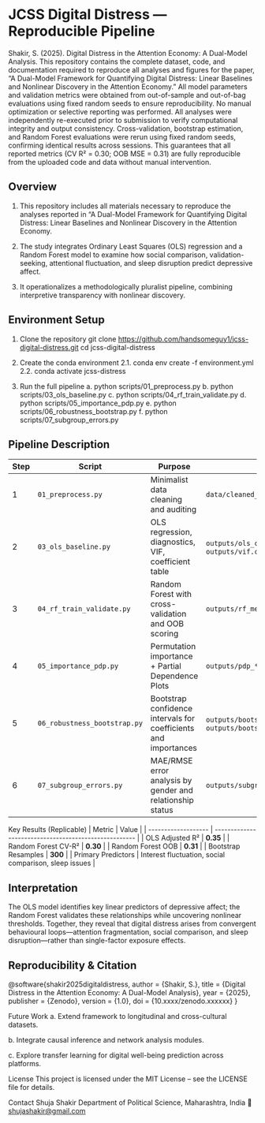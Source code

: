# JCSS Digital Distress — Reproducible Pipeline
Shakir, S. (2025). Digital Distress in the Attention Economy: A Dual-Model Analysis.
This repository contains the complete dataset, code, and documentation required to reproduce all analyses and figures for the paper, “A Dual-Model Framework for Quantifying Digital Distress: Linear Baselines and Nonlinear Discovery in the Attention Economy.”
All model parameters and validation metrics were obtained from out-of-sample and out-of-bag evaluations using fixed random seeds to ensure reproducibility. No manual optimization or selective reporting was performed. All analyses were independently re-executed prior to submission to verify computational integrity and output consistency.
Cross-validation, bootstrap estimation, and Random Forest evaluations were rerun using fixed random seeds, confirming identical results across sessions. This guarantees that all reported metrics (CV R² = 0.30; OOB MSE = 0.31) are fully reproducible from the uploaded code and data without manual intervention.

## Overview
1. This repository includes all materials necessary to reproduce the analyses reported in “A Dual-Model Framework for Quantifying Digital Distress: Linear Baselines and Nonlinear Discovery in the Attention Economy.

2. The study integrates Ordinary Least Squares (OLS) regression and a Random Forest model to examine how social comparison, validation-seeking, attentional fluctuation, and sleep disruption predict depressive affect.
   
3. It operationalizes a methodologically pluralist pipeline, combining interpretive transparency with nonlinear discovery.

## Environment Setup
1. Clone the repository
   git clone https://github.com/handsomeguy1/jcss-digital-distress.git
cd jcss-digital-distress

2. Create the conda environment
2.1. conda env create -f environment.yml
2.2. conda activate jcss-distress

3. Run the full pipeline
a. python scripts/01_preprocess.py
b. python scripts/03_ols_baseline.py
c. python scripts/04_rf_train_validate.py
d. python scripts/05_importance_pdp.py
e. python scripts/06_robustness_bootstrap.py
f. python scripts/07_subgroup_errors.py


## Pipeline Description
| Step | Script                       | Purpose                                                         | Output                                                                |
| ---- | ---------------------------- | --------------------------------------------------------------- | --------------------------------------------------------------------- |
| 1    | `01_preprocess.py`           | Minimalist data cleaning and auditing                           | `data/cleaned_social_media.csv`                                       |
| 2    | `03_ols_baseline.py`         | OLS regression, diagnostics, VIF, coefficient table             | `outputs/ols_coefficients.csv`, `outputs/vif.csv`                     |
| 3    | `04_rf_train_validate.py`    | Random Forest with cross-validation and OOB scoring             | `outputs/rf_metrics.csv`                                              |
| 4    | `05_importance_pdp.py`       | Permutation importance + Partial Dependence Plots               | `outputs/pdp_*.png`                                                   |
| 5    | `06_robustness_bootstrap.py` | Bootstrap confidence intervals for coefficients and importances | `outputs/bootstrap_betas.csv`, `outputs/bootstrap_rf_importances.csv` |
| 6    | `07_subgroup_errors.py`      | MAE/RMSE error analysis by gender and relationship status       | `outputs/subgroup_errors.csv`                                         |


Key Results (Replicable)
| Metric              | Value                                                 |
| ------------------- | ----------------------------------------------------- |
| OLS Adjusted R²     | **0.35**                                              |
| Random Forest CV-R² | **0.30**                                              |
| Random Forest OOB   | **0.31**                                              |
| Bootstrap Resamples | **300**                                               |
| Primary Predictors  | Interest fluctuation, social comparison, sleep issues |

## Interpretation
The OLS model identifies key linear predictors of depressive affect; the Random Forest validates these relationships while uncovering nonlinear thresholds. Together, they reveal that digital distress arises from convergent behavioural loops—attention fragmentation, social comparison, and sleep disruption—rather than single-factor exposure effects.

## Reproducibility & Citation
@software{shakir2025digitaldistress,
  author    = {Shakir, S.},
  title     = {Digital Distress in the Attention Economy: A Dual-Model Analysis},
  year      = {2025},
  publisher = {Zenodo},
  version   = {1.0},
  doi       = {10.xxxx/zenodo.xxxxxx}
}

Future Work
a. Extend framework to longitudinal and cross-cultural datasets.

b. Integrate causal inference and network analysis modules.

c. Explore transfer learning for digital well-being prediction across platforms.

License
This project is licensed under the MIT License – see the LICENSE file for details.

Contact
Shuja Shakir
Department of Political Science, Maharashtra, India
📧 shujashakir@gmail.com
